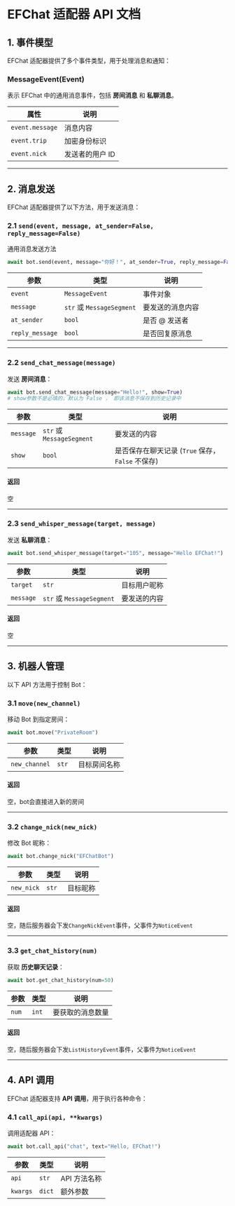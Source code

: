 # **EFChat 适配器 API 文档**

## **1. 事件模型**
EFChat 适配器提供了多个事件类型，用于处理消息和通知：

### **MessageEvent(Event)**
表示 EFChat 中的通用消息事件，包括 **房间消息** 和 **私聊消息**。

| 属性          | 说明 |
|--------------|----------------|
| `event.message` | 消息内容 |
| `event.trip` | 加密身份标识 |
| `event.nick` | 发送者的用户 ID |

---

## **2. 消息发送**
EFChat 适配器提供了以下方法，用于发送消息：

### **2.1 `send(event, message, at_sender=False, reply_message=False)`**
通用消息发送方法
```python
await bot.send(event, message="你好！", at_sender=True, reply_message=False)
```

| 参数            | 类型 | 说明 |
|---------------|------|------|
| `event`       | `MessageEvent` | 事件对象 |
| `message`     | `str` 或 `MessageSegment` | 要发送的消息内容 |
| `at_sender`   | `bool` | 是否 @ 发送者 |
| `reply_message` | `bool` | 是否回复原消息 |

---

### **2.2 `send_chat_message(message)`**
发送 **房间消息**：

```python
await bot.send_chat_message(message="Hello!", show=True)
# show参数不是必填的，默认为 False ， 即该消息不保存到历史记录中
```

| 参数        | 类型 | 说明 |
|------------|------|------|
| `message`  | `str` 或 `MessageSegment` | 要发送的内容 |
| `show`     | `bool` | 是否保存在聊天记录 (`True` 保存， `False` 不保存) |

#### 返回
空

---

### **2.3 `send_whisper_message(target, message)`**
发送 **私聊消息**：

```python
await bot.send_whisper_message(target="105", message="Hello EFChat!")
```

| 参数        | 类型 | 说明 |
|------------|------|------|
| `target`   | `str` | 目标用户昵称 |
| `message`  | `str` 或 `MessageSegment` | 要发送的内容 |

#### 返回
空

---

## **3. 机器人管理**
以下 API 方法用于控制 Bot：

### **3.1 `move(new_channel)`**
移动 Bot 到指定房间：
```python
await bot.move("PrivateRoom")
```

| 参数 | 类型 | 说明 |
|------|------|------|
| `new_channel` | `str` | 目标房间名称 |

#### 返回
空，bot会直接进入新的房间

---

### **3.2 `change_nick(new_nick)`**
修改 Bot 昵称：
```python
await bot.change_nick("EFChatBot")
```

| 参数 | 类型 | 说明 |
|------|------|------|
| `new_nick` | `str` | 目标昵称 |

#### 返回
空，随后服务器会下发`ChangeNickEvent`事件，父事件为`NoticeEvent`

---

### **3.3 `get_chat_history(num)`**
获取 **历史聊天记录**：
```python
await bot.get_chat_history(num=50)
```

| 参数 | 类型 | 说明 |
|------|------|------|
| `num` | `int` | 要获取的消息数量 |

#### 返回
空，随后服务器会下发`ListHistoryEvent`事件，父事件为`NoticeEvent`

---

## **4. API 调用**
EFChat 适配器支持 **API 调用**，用于执行各种命令：

### **4.1 `call_api(api, **kwargs)`**
调用适配器 API：
```python
await bot.call_api("chat", text="Hello, EFChat!")
```

| 参数 | 类型 | 说明 |
|------|------|------|
| `api` | `str` | API 方法名称 |
| `kwargs` | `dict` | 额外参数 |

